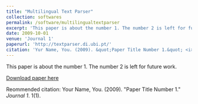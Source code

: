 ```yaml
---
title: "Multilingual Text Parser"
collection: softwares
permalink: /software/multilingualtextparser
excerpt: 'This paper is about the number 1. The number 2 is left for future work.'
date: 2009-10-01
venue: 'Journal 1'
paperurl: 'http://textparser.di.ubi.pt/'
citation: 'Yur Name, You. (2009). &quot;Paper Title Number 1.&quot; <i>Journal 1</i>. 1(1).'
---
```

This paper is about the number 1. The number 2 is left for future work.

[Download paper here](http://textparser.di.ubi.pt/)

Reommended citation: Your Name, You. (2009). "Paper Title Number 1." <i>Journal 1</i>. 1(1).